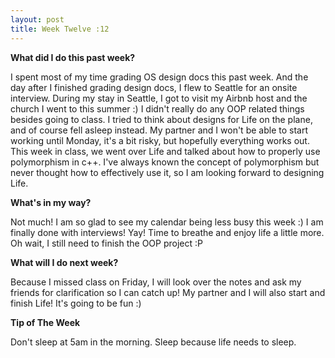```yaml
---
layout: post
title: Week Twelve :12
---
```


**What did I do this past week?** 

I spent most of my time grading OS design docs this past week. And the day after I finished grading design docs, I flew to Seattle for an onsite interview. During my stay in Seattle, I got to visit my Airbnb host and the church I went to this summer :) I didn't really do any OOP related things besides going to class. I tried to think about designs for Life on the plane, and of course fell asleep instead. My partner and I won't be able to start working until Monday, it's a bit risky, but hopefully everything works out. This week in class, we went over Life and talked about how to properly use polymorphism in c++. I've always known the concept of polymorphism but never thought how to effectively use it, so I am looking forward to designing Life. 


**What's in my way?**

Not much! I am so glad to see my calendar being less busy this week :) I am finally done with interviews! Yay! Time to breathe and enjoy life a little more. Oh wait, I still need to finish the OOP project :P


**What will I do next week?**

Because I missed class on Friday, I will look over the notes and ask my friends for clarification so I can catch up! My partner and I will also start and finish Life! It's going to be fun :)


**Tip of The Week**

Don't sleep at 5am in the morning. Sleep because life needs to sleep.

